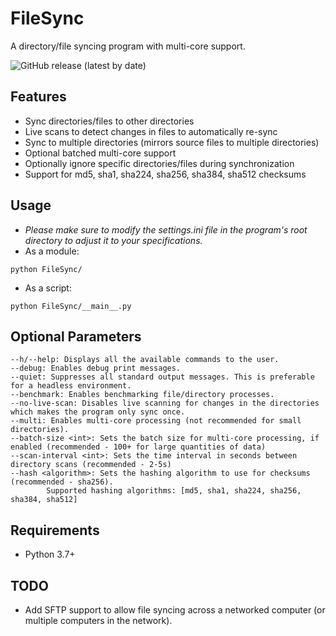 # FileSync
A directory/file syncing program with multi-core support.

![GitHub release (latest by date)](https://img.shields.io/github/v/release/DuckBoss/FileSync)

## Features
- Sync directories/files to other directories
- Live scans to detect changes in files to automatically re-sync
- Sync to multiple directories (mirrors source files to multiple directories)
- Optional batched multi-core support
- Optionally ignore specific directories/files during synchronization
- Support for md5, sha1, sha224, sha256, sha384, sha512 checksums

## Usage
- *Please make sure to modify the settings.ini file in the program's root directory to adjust it to your specifications.*
- As a module:
```
python FileSync/
```
- As a script:
```
python FileSync/__main__.py
```

## Optional Parameters
```
--h/--help: Displays all the available commands to the user.
--debug: Enables debug print messages.
--quiet: Suppresses all standard output messages. This is preferable for a headless environment.
--benchmark: Enables benchmarking file/directory processes.
--no-live-scan: Disables live scanning for changes in the directories which makes the program only sync once.
--multi: Enables multi-core processing (not recommended for small directories).
--batch-size <int>: Sets the batch size for multi-core processing, if enabled (recommended - 100+ for large quantities of data)
--scan-interval <int>: Sets the time interval in seconds between directory scans (recommended - 2-5s)
--hash <algorithm>: Sets the hashing algorithm to use for checksums (recommended - sha256).
        Supported hashing algorithms: [md5, sha1, sha224, sha256, sha384, sha512]
```

## Requirements
- Python 3.7+

## TODO
- Add SFTP support to allow file syncing across a networked computer (or multiple computers in the network).

